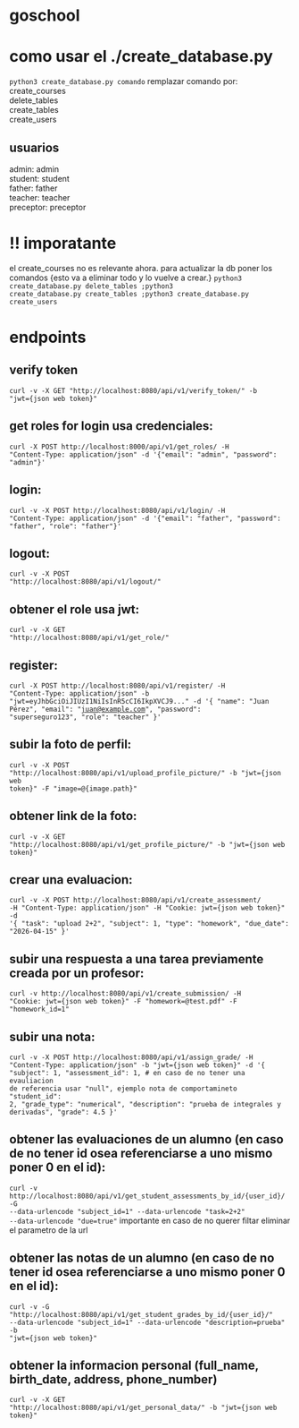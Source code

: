 # goschool

# como usar el ./create_database.py
<code>python3 create_database.py comando</code>
remplazar comando por:
<br>
create_courses
<br>
delete_tables
<br>
create_tables
<br>
create_users

## usuarios
admin: admin
<br>
student: student
<br>
father: father
<br>
teacher: teacher
<br>
preceptor: preceptor

# !! imporatante
el create_courses no es relevante ahora.
para actualizar la db poner los comandos {esto va a eliminar todo y lo vuelve a crear.}
<code>python3 create_database.py delete_tables ;python3 create_database.py create_tables ;python3 create_database.py create_users</code>


# endpoints


## verify token 
<code>curl -v -X GET "http://localhost:8080/api/v1/verify_token/" -b "jwt={json web token}"</code>


## get roles for login usa credenciales:
<code>curl -X POST http://localhost:8000/api/v1/get_roles/ -H "Content-Type: application/json" -d '{"email": "admin", "password": "admin"}'</code>

## login:
<code>curl -v -X POST http://localhost:8080/api/v1/login/ -H "Content-Type: application/json" -d '{"email": "father", "password": "father", "role": "father"}'</code>

## logout:
<code>curl -v -X POST "http://localhost:8080/api/v1/logout/"</code>

## obtener el role usa jwt:
<code>curl -v -X GET "http://localhost:8080/api/v1/get_role/"</code>

## register:
<code>curl -X POST http://localhost:8080/api/v1/register/ -H "Content-Type: application/json" -b "jwt=eyJhbGciOiJIUzI1NiIsInR5cCI6IkpXVCJ9..." -d '{
    "name": "Juan Pérez",
    "email": "juan@example.com",
    "password": "superseguro123",
    "role": "teacher"
  }'</code>

## subir la foto de perfil: 
<code>curl -v -X POST "http://localhost:8080/api/v1/upload_profile_picture/" -b "jwt={json web token}" -F "image=@{image.path}"</code>

## obtener link de la foto:
<code>curl -v -X GET "http://localhost:8080/api/v1/get_profile_picture/" -b "jwt={json web token}"</code>

## crear una evaluacion:
<code>curl -v -X POST http://localhost:8080/api/v1/create_assessment/ -H "Content-Type: application/json" -H "Cookie: jwt={json web token}" -d '{
    "task": "upload 2+2",
    "subject": 1,
    "type": "homework",
    "due_date": "2026-04-15"
}'</code>


## subir una respuesta a una tarea previamente creada por un profesor:
<code>curl -v http://localhost:8080/api/v1/create_submission/ -H "Cookie: jwt={json web token}" -F "homework=@test.pdf" -F "homework_id=1"</code>

## subir una nota:
<code>curl -v -X POST http://localhost:8080/api/v1/assign_grade/ -H "Content-Type: application/json" -b "jwt={json web token}" -d '{
    "subject": 1,
    "assessment_id": 1, # en caso de no tener una evauliacion de referencia usar "null", ejemplo nota de comportamineto
    "student_id": 2,
    "grade_type": "numerical",
    "description": "prueba de integrales y derivadas",
    "grade": 4.5
  }'</code>

## obtener las evaluaciones de un alumno (en caso de no tener id osea referenciarse a uno mismo poner 0 en el id):
<code>curl -v http://localhost:8080/api/v1/get_student_assessments_by_id/{user_id}/ -G --data-urlencode "subject_id=1" --data-urlencode "task=2+2" --data-urlencode "due=true"</code>
importante en caso de no querer filtar eliminar el parametro de la url

## obtener las notas de un alumno (en caso de no tener id osea referenciarse a uno mismo poner 0 en el id):
<code>curl -v -G "http://localhost:8080/api/v1/get_student_grades_by_id/{user_id}/" --data-urlencode "subject_id=1" --data-urlencode "description=prueba" -b "jwt={json web token}"</code>

## obtener la informacion personal (full_name, birth_date, address, phone_number)
<code>curl -v -X GET "http://localhost:8080/api/v1/get_personal_data/" -b "jwt={json web token}"</code>
